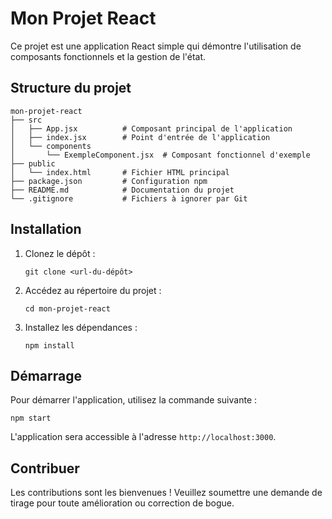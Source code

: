 # Mon Projet React

Ce projet est une application React simple qui démontre l'utilisation de composants fonctionnels et la gestion de l'état.

## Structure du projet

```
mon-projet-react
├── src
│   ├── App.jsx          # Composant principal de l'application
│   ├── index.jsx        # Point d'entrée de l'application
│   └── components
│       └── ExempleComponent.jsx  # Composant fonctionnel d'exemple
├── public
│   └── index.html       # Fichier HTML principal
├── package.json         # Configuration npm
├── README.md            # Documentation du projet
└── .gitignore           # Fichiers à ignorer par Git
```

## Installation

1. Clonez le dépôt :
   ```
   git clone <url-du-dépôt>
   ```
2. Accédez au répertoire du projet :
   ```
   cd mon-projet-react
   ```
3. Installez les dépendances :
   ```
   npm install
   ```

## Démarrage

Pour démarrer l'application, utilisez la commande suivante :
```
npm start
```

L'application sera accessible à l'adresse `http://localhost:3000`.

## Contribuer

Les contributions sont les bienvenues ! Veuillez soumettre une demande de tirage pour toute amélioration ou correction de bogue.